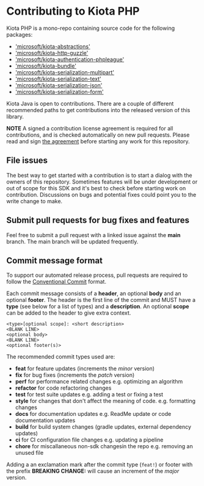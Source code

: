 # Contributing to Kiota PHP

Kiota PHP is a mono-repo containing source code for the following packages:

- ['microsoft/kiota-abstractions'](https://packagist.org/packages/microsoft/kiota-abstractions)
- ['microsoft/kiota-http-guzzle'](https://packagist.org/packages/microsoft/kiota-http-guzzle)
- ['microsoft/kiota-authentication-phpleague'](https://packagist.org/packages/microsoft/kiota-authentication-phpleague)
- ['microsoft/kiota-bundle']()
- ['microsoft/kiota-serialization-multipart'](https://packagist.org/packages/microsoft/kiota-serialization-multipart)
- ['microsoft/kiota-serialization-text'](https://packagist.org/packages/microsoft/kiota-serialization-text)
- ['microsoft/kiota-serialization-json'](https://packagist.org/packages/microsoft/kiota-serialization-json)
- ['microsoft/kiota-serialization-form'](https://packagist.org/packages/microsoft/kiota-serialization-form)

Kiota Java is open to contributions. There are a couple of different recommended paths to get contributions into the released version of this library.

__NOTE__ A signed a contribution license agreement is required for all contributions, and is checked automatically on new pull requests. Please read and sign [the agreement](https://cla.microsoft.com/) before starting any work for this repository.

## File issues

The best way to get started with a contribution is to start a dialog with the owners of this repository. Sometimes features will be under development or out of scope for this SDK and it's best to check before starting work on contribution. Discussions on bugs and potential fixes could point you to the write change to make.

## Submit pull requests for bug fixes and features

Feel free to submit a pull request with a linked issue against the __main__ branch.  The main branch will be updated frequently.

## Commit message format

To support our automated release process, pull requests are required to follow the [Conventional Commit](https://www.conventionalcommits.org/en/v1.0.0/)
format.

Each commit message consists of a **header**, an optional **body** and an optional **footer**. The header is the first line of the commit and
MUST have a **type** (see below for a list of types) and a **description**. An optional **scope** can be added to the header to give extra context.

```
<type>[optional scope]: <short description>
<BLANK LINE>
<optional body>
<BLANK LINE>
<optional footer(s)>
```

The recommended commit types used are:

 - **feat** for feature updates (increments the _minor_ version)
 - **fix** for bug fixes (increments the _patch_ version)
 - **perf** for performance related changes e.g. optimizing an algorithm
 - **refactor** for code refactoring changes
 - **test** for test suite updates e.g. adding a test or fixing a test
 - **style** for changes that don't affect the meaning of code. e.g. formatting changes
 - **docs** for documentation updates e.g. ReadMe update or code documentation updates
 - **build** for build system changes (gradle updates, external dependency updates)
 - **ci** for CI configuration file changes e.g. updating a pipeline
 - **chore** for miscallaneous non-sdk changesin the repo e.g. removing an unused file

Adding a an exclamation mark after the commit type (`feat!`) or footer with the prefix **BREAKING CHANGE:** will cause an increment of the _major_ version.
